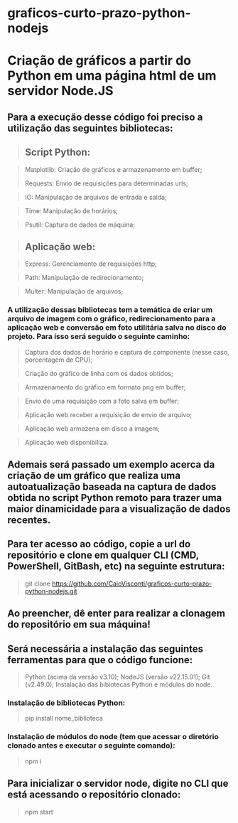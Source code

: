 # graficos-curto-prazo-python-nodejs

# Criação de gráficos a partir do Python em uma página html de um servidor Node.JS

## Para a execução desse código foi preciso a utilização das seguintes bibliotecas: 

> ## Script Python: 

> Matplotlib: Criação de gráficos e armazenamento em buffer; 

> Requests: Envio de requisições para determinadas urls; 

> IO: Manipulação de arquivos de entrada e saída; 

> Time: Manipulação de horários; 

> Psutil: Captura de dados de máquina; 

>## Aplicação web: 

> Express: Gerenciamento de requisições http; 

> Path: Manipulação de redirecionamento; 

> Multer: Manipulação de arquivos; 

### A utilização dessas bibliotecas tem a temática de criar um arquivo de imagem com o gráfico, redirecionamento para a aplicação web e conversão em foto utilitária salva no disco do projeto. Para isso será seguido o seguinte caminho: 

> Captura dos dados de horário e captura de componente (nesse caso, porcentagem de CPU); 

> Criação do gráfico de linha com os dados obtidos; 

> Armazenamento do gráfico em formato png em buffer; 

> Envio de uma requisição com a foto salva em buffer; 

> Aplicação web receber a requisição de envio de arquivo; 

> Aplicação web armazena em disco a imagem; 

> Aplicação web disponibiliza. 

## Ademais será passado um exemplo acerca da criação de um gráfico que realiza uma autoatualização baseada na captura de dados obtida no script Python remoto para trazer uma maior dinamicidade para a visualização de dados recentes.

## Para ter acesso ao código, copie a url do repositório e clone em qualquer CLI (CMD, PowerShell, GitBash, etc) na seguinte estrutura:

> git clone https://github.com/CaioVisconti/graficos-curto-prazo-python-nodejs.git

## Ao preencher, dê enter para realizar a clonagem do repositório em sua máquina!

## Será necessária a instalação das seguintes ferramentas para que o código funcione:

>  Python (acima da versão v3.10);
> NodeJS (versão v22.15.01);
> Git (v2.49.0);
> Instalação das bibiotecas Python e módulos do node.

### Instalação de bibliotecas Python:
> pip install nome_biblioteca

### Instalação de módulos do node (tem que acessar o diretório clonado antes e executar o seguinte comando):
> npm i

## Para inicializar o servidor node, digite no CLI que está acessando o repositório clonado:
> npm start